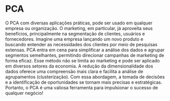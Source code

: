 # PCA
O PCA com diversas aplicações práticas, pode ser usado em qualquer empresa ou organização. O marketing, em particular, já aproveita seus benefícios, principalmente na segmentação de clientes, usuários e fornecedores.
Imagine uma empresa lançando um novo produto e buscando entender as necessidades dos clientes por meio de pesquisas extensas. PCA entra em cena para simplificar a análise dos dados e agrupar segmentos semelhantes, permitindo direcionar campanhas de marketing de forma eficaz.
Esse método não se limita ao marketing e pode ser aplicado em diversos setores da economia. A redução da dimensionalidade dos dados oferece uma compreensão mais clara e facilita a análise de agrupamentos (clusterização).
Com essa abordagem, a tomada de decisões e a identificação de oportunidades se tornam mais precisas e estratégicas. Portanto, o PCA é uma valiosa ferramenta para impulsionar o sucesso de qualquer negócio!
